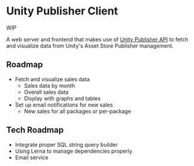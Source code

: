 # Unity Publisher Client

WIP

A web server and frontend that makes use of [Unity Publisher API](https://github.com/Kwintenvdb/unity-publisher-api) to fetch and visualize data from Unity's Asset Store Publisher management.

## Roadmap

* Fetch and visualize sales data
   * Sales data by month
   * Overall sales data
   * Display with graphs and tables
* Set up email notifications for new sales
   * New sales for all packages or per-package
   
## Tech Roadmap

* Integrate proper SQL string query builder
* Using Lerna to manage dependencies properly
* Email service

